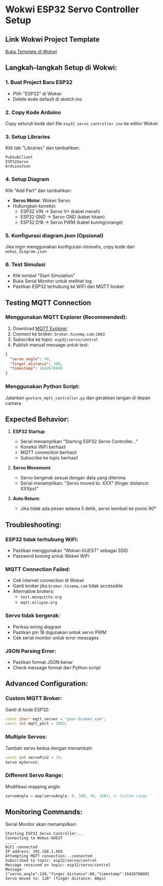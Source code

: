 # Wokwi ESP32 Servo Controller Setup

## Link Wokwi Project Template
[Buka Template di Wokwi](https://wokwi.com/projects/new/esp32)

## Langkah-langkah Setup di Wokwi:

### 1. Buat Project Baru ESP32
- Pilih "ESP32" di Wokwi
- Delete kode default di sketch.ino

### 2. Copy Kode Arduino
Copy seluruh kode dari file `esp32_servo_controller.ino` ke editor Wokwi

### 3. Setup Libraries
Klik tab "Libraries" dan tambahkan:
```
PubSubClient
ESP32Servo
ArduinoJson
```

### 4. Setup Diagram
Klik "Add Part" dan tambahkan:
- **Servo Motor**: Wokwi Servo
- Hubungkan koneksi:
  - ESP32 VIN → Servo V+ (kabel merah)
  - ESP32 GND → Servo GND (kabel hitam) 
  - ESP32 D18 → Servo PWM (kabel kuning/orange)

### 5. Konfigurasi diagram.json (Opsional)
Jika ingin menggunakan konfigurasi otomatis, copy kode dari `wokwi_diagram.json`

### 6. Test Simulasi
- Klik tombol "Start Simulation"
- Buka Serial Monitor untuk melihat log
- Pastikan ESP32 terhubung ke WiFi dan MQTT broker

## Testing MQTT Connection

### Menggunakan MQTT Explorer (Recommended):
1. Download [MQTT Explorer](http://mqtt-explorer.com/)
2. Connect ke broker: `broker.hivemq.com:1883`
3. Subscribe ke topic: `esp32/servo/control`
4. Publish manual message untuk test:
```json
{
  "servo_angle": 90,
  "finger_distance": 100,
  "timestamp": 1642678800
}
```

### Menggunakan Python Script:
Jalankan `gesture_mqtt_controller.py` dan gerakkan tangan di depan camera

## Expected Behavior:

1. **ESP32 Startup**: 
   - Serial menampilkan "Starting ESP32 Servo Controller..."
   - Koneksi WiFi berhasil
   - MQTT connection berhasil
   - Subscribe ke topic berhasil

2. **Servo Movement**:
   - Servo bergerak sesuai dengan data yang diterima
   - Serial menampilkan: "Servo moved to: XXX° (finger distance: XXXpx)"

3. **Auto Return**:
   - Jika tidak ada pesan selama 5 detik, servo kembali ke posisi 90°

## Troubleshooting:

### ESP32 tidak terhubung WiFi:
- Pastikan menggunakan "Wokwi-GUEST" sebagai SSID
- Password kosong untuk Wokwi WiFi

### MQTT Connection Failed:
- Cek internet connection di Wokwi
- Ganti broker jika `broker.hivemq.com` tidak accessible
- Alternative brokers:
  - `test.mosquitto.org`
  - `mqtt.eclipse.org`

### Servo tidak bergerak:
- Periksa wiring diagram
- Pastikan pin 18 digunakan untuk servo PWM
- Cek serial monitor untuk error messages

### JSON Parsing Error:
- Pastikan format JSON benar
- Check message format dari Python script

## Advanced Configuration:

### Custom MQTT Broker:
Ganti di kode ESP32:
```cpp
const char* mqtt_server = "your-broker.com";
const int mqtt_port = 1883;
```

### Multiple Servos:
Tambah servo kedua dengan menambah:
```cpp
const int servoPin2 = 19;
Servo myServo2;
```

### Different Servo Range:
Modifikasi mapping angle:
```cpp
servoAngle = map(servoAngle, 0, 180, 30, 150); // Custom range
```

## Monitoring Commands:

Serial Monitor akan menampilkan:
```
Starting ESP32 Servo Controller...
Connecting to Wokwi-GUEST
.....
WiFi connected
IP address: 192.168.1.XXX
Attempting MQTT connection...connected
Subscribed to topic: esp32/servo/control
Message received on topic: esp32/servo/control
Message: {"servo_angle":120,"finger_distance":80,"timestamp":1642678800}
Servo moved to: 120° (finger distance: 80px)
```
